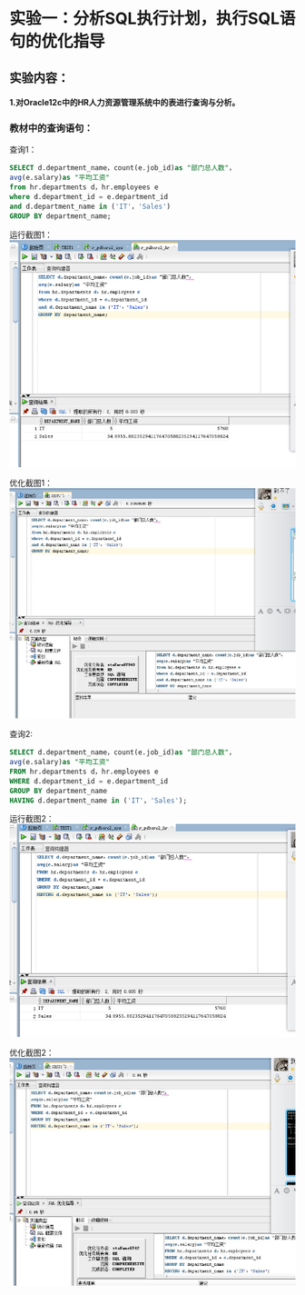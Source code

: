# 实验一：分析SQL执行计划，执行SQL语句的优化指导
## 实验内容：
#### 1.对Oracle12c中的HR人力资源管理系统中的表进行查询与分析。
### 教材中的查询语句：
查询1：
```SQL
SELECT d.department_name，count(e.job_id)as "部门总人数"，
avg(e.salary)as "平均工资"
from hr.departments d，hr.employees e
where d.department_id = e.department_id
and d.department_name in ('IT'，'Sales')
GROUP BY department_name;
```
运行截图1：
![](https://github.com/RaymodLam/Oracle/blob/master/test1/4.png?raw=true)

优化截图1：
![](https://github.com/RaymodLam/Oracle/blob/master/test1/2.jpg?raw=true)

查询2:
```SQL
SELECT d.department_name，count(e.job_id)as "部门总人数"，
avg(e.salary)as "平均工资"
FROM hr.departments d，hr.employees e
WHERE d.department_id = e.department_id
GROUP BY department_name
HAVING d.department_name in ('IT'，'Sales');
```
运行截图2：
![](https://github.com/RaymodLam/Oracle/blob/master/test1/3.png?raw=true)

优化截图2：
![](https://github.com/RaymodLam/Oracle/blob/master/test1/1.jpg?raw=true)
